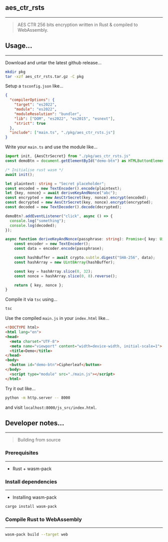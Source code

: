 ## aes_ctr_rsts
---
> AES CTR 256 bits encryption written in Rust & compiled to WebAssembly. 

## Usage...
---
Download and untar the latest github release...
```bash
mkdir pkg
tar -xzf aes_ctr_rsts.tar.gz -C pkg
```
Setup a `tsconfig.json` like...
```json
{
  "compilerOptions": {
    "target": "es2022",
    "module": "es2022",
    "moduleResolution": "bundler",
    "lib": ["DOM", "es2022", "es2015", "esnext"],
    "strict": true
  },
  "include": ["main.ts", "./pkg/aes_ctr_rsts.js"]
}
```

Write your `main.ts` and use the module like...
```ts
import init, {AesCtrSecret} from "./pkg/aes_ctr_rsts.js"
const demoBtn = document.getElementById("demo-btn") as HTMLButtonElement;

/* Initialise rust wasm */
await init();

let plaintext: string = "Secret placeholder";
const encoded = new TextEncoder().encode(plaintext);
let {key, nonce} = await deriveKeyAndNonce("abc");
const encrypted = new AesCtrSecret(key, nonce).encrypt(encoded);
const decrypted = new AesCtrSecret(key, nonce).encrypt(encrypted);
const decoded = new TextDecoder().decode(decrypted);

demoBtn?.addEventListener("click", async () => {
  console.log("something");
  console.log(decoded);
});

async function deriveKeyAndNonce(passphrase: string): Promise<{ key: Uint8Array, nonce: Uint8Array }> {
    const encoder = new TextEncoder();
    const data = encoder.encode(passphrase);

    const hashBuffer = await crypto.subtle.digest("SHA-256", data);
    const hashArray = new Uint8Array(hashBuffer);

    const key = hashArray.slice(0, 32);
    const nonce = hashArray.slice(0, 8).reverse();

    return { key, nonce };
}
```

Compile it via `tsc` using...
```bash
tsc
```

Use the compiled `main.js` in your `index.html` like...
```html
<!DOCTYPE html>
<html lang="en">
<head>
  <meta charset="UTF-8">
  <meta name="viewport" content="width=device-width, initial-scale=1">
  <title>Demo</title>
</head>
<body>
  <button id="demo-btn">Cipherleaf</button>
</body>
  <script type="module" src="./main.js"></script>
</html>
```

Try it out like...
```bash
python -m http.server -- 8000
```

and visit `localhost:8000/js_src/index.html`.

## Developer notes...
---
> Building from source

### Prerequisites
---
- Rust + wasm-pack

### Install dependencies
---
- Installing wasm-pack
```bash
cargo install wasm-pack
```

### Compile Rust to WebAssembly
---
```bash
wasm-pack build --target web
```
